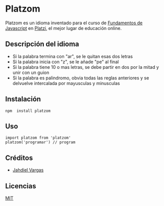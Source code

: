 # Platzom
Platzom es un idioma inventado para el curso de
[Fundamentos de Javascript](https://www.platzi.com/js)
en [Platzi](https://www.platzi.com), el mejor lugar de
educación online.

## Descripción del idioma
- Si la palabra termina con "ar", se le quitan esas dos letras
- Si la palabra inicia con "z", se le añade "pe" al final
- Si la palabra tiene 10 o mas letras, se debe partir en dos por la mitad y unir con un guion
- Si la palabra es palindromo, obvia todas las reglas anteriores y se delvuelve intercalada por mayusculas y minusculas

## Instalación
```
npm  install platzom
```
## Uso
```
import platzom from 'platzom'
platzom('programar') // program
```
## Créditos
- [Jahdiel Vargas](https://platzi.com/@jahdielvargas/)

## Licencias
[MIT](https://opensource.org/licenses/MIT)
